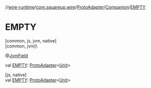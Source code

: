 //[wire-runtime](../../../../index.md)/[com.squareup.wire](../../index.md)/[ProtoAdapter](../index.md)/[Companion](index.md)/[EMPTY](-e-m-p-t-y.md)

# EMPTY

[common, js, jvm, native]\
[common, jvm]\

@[JvmField](https://kotlinlang.org/api/latest/jvm/stdlib/kotlin.jvm/-jvm-field/index.html)

val [EMPTY](-e-m-p-t-y.md): [ProtoAdapter](../index.md)&lt;[Unit](https://kotlinlang.org/api/latest/jvm/stdlib/kotlin/-unit/index.html)&gt;

[js, native]\
val [EMPTY](-e-m-p-t-y.md): [ProtoAdapter](../index.md)&lt;[Unit](https://kotlinlang.org/api/latest/jvm/stdlib/kotlin/-unit/index.html)&gt;
